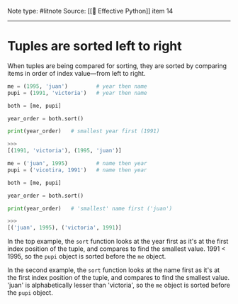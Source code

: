 Note type: #litnote
Source: [[📖 Effective Python]] item 14

---
# Tuples are sorted left to right
When tuples are being compared for sorting, they are sorted by comparing items in order of index value—from left to right.
```python
me = (1995, 'juan')			# year then name
pupi = (1991, 'victoria')	# year then name

both = [me, pupi]

year_order = both.sort()

print(year_order)	# smallest year first (1991)

>>>
[(1991, 'victoria'), (1995, 'juan')]
```
```python
me = ('juan', 1995)			# name then year
pupi = ('vicotira, 1991')	# name then year

both = [me, pupi]

year_order = both.sort()

print(year_order)	# 'smallest' name first ('juan')

>>>
[('juan', 1995), ('victoria', 1991)]
```

In the top example, the `sort` function looks at the year first as it's at the first index position of the tuple, and compares to find the smallest value. 1991 < 1995, so the `pupi` object is sorted before the `me` object.

In the second example, the `sort` function looks at the name first as it's at the first index position of the tuple, and compares to find the smallest value. 'juan' is alphabetically lesser than 'victoria', so the `me` object is sorted before the `pupi` object.